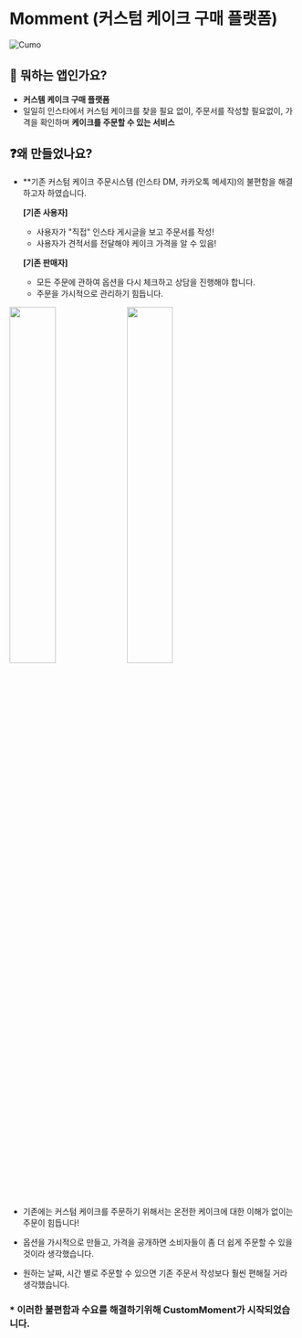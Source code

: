 # Momment (커스텀 케이크 구매 플랫폼)

![Cumo](https://github.com/SeongHunTed/Media_Project/assets/42074365/ceaf3c05-ab29-4023-bd32-2de5d97e1363)

## 🍰 뭐하는 앱인가요?

- **커스템 케이크 구매 플랫폼**
- 일일히 인스타에서 커스텀 케이크를 찾을 필요 없이, 주문서를 작성할 필요없이, 가격을 확인하며 **케이크를 주문할 수 있는 서비스**

## ❓왜 만들었나요?

- **기존 커스텀 케이크 주문시스템 (인스타 DM, 카카오톡 메세지)의 불편함을 해결하고자 하였습니다.

    **[기존 사용자]**
    
    - 사용자가 "직접" 인스타 게시글을 보고 주문서를 작성!
    - 사용자가 견적서를 전달해야 케이크 가격을 알 수 있음!
    
    **[기존 판매자]**
    
    - 모든 주문에 관하여 옵션을 다시 체크하고 상담을 진행해야 합니다.
    - 주문을 가시적으로 관리하기 힘듭니다. 
    
<img src = "https://github.com/SeongHunTed/Media_Project/assets/42074365/a004aca8-6ae8-4581-835c-66ba43b9063e" width="40%" height="40%">          <img src = "https://github.com/SeongHunTed/Media_Project/assets/42074365/cf50651f-e3c4-4592-906d-99d6cfd25623" width="40%" height="40%">
    
- 기존에는 커스텀 케이크를 주문하기 위해서는 온전한 케이크에 대한 이해가 없이는 주문이 힘듭니다!

- 옵션을 가시적으로 만들고, 가격을 공개하면 소비자들이 좀 더 쉽게 주문할 수 있을 것이라 생각했습니다.

- 원하는 날짜, 시간 별로 주문할 수 있으면 기존 주문서 작성보다 훨씬 편해질 거라 생각했습니다.

### * 이러한 불편함과 수요를 해결하기위해 CustomMoment가 시작되었습니다.
    
 

